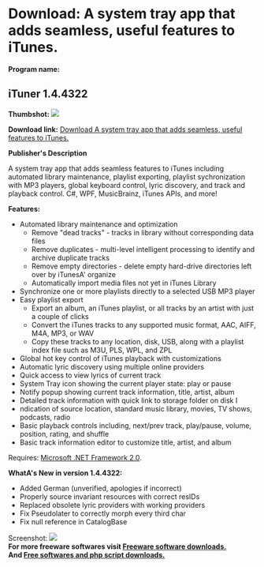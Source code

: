 # Download: A system tray app that adds seamless, useful features to iTunes.

**Program name:**

## iTuner 1.4.4322

  
**Thumbshot:** ![](http://www.freewarefiles.com/screenshot/ituner_md.jpg)   
  
**Download link:** [Download A system tray app that adds seamless, useful features to iTunes.](http://freesoftwares.boysofts.com/ITuner_program_72335.html)  
  


**Publisher's Description**  
  


A system tray app that adds seamless features to iTunes including automated library maintenance, playlist exporting, playlist sychronization with MP3 players, global keyboard control, lyric discovery, and track and playback control. C#, WPF, MusicBrainz, iTunes APIs, and more! 

**Features:**

  * Automated library maintenance and optimization 
    * Remove "dead tracks" - tracks in library without corresponding data files 
    * Remove duplicates - multi-level intelligent processing to identify and archive duplicate tracks 
    * Remove empty directories - delete empty hard-drive directories left over by iTunesA' organize 
    * Automatically import media files not yet in iTunes Library 
  * Synchronize one or more playlists directly to a selected USB MP3 player 
  * Easy playlist export 
    * Export an album, an iTunes playlist, or all tracks by an artist with just a couple of clicks 
    * Convert the iTunes tracks to any supported music format, AAC, AIFF, M4A, MP3, or WAV 
    * Copy these tracks to any location, disk, USB, along with a playlist index file such as M3U, PLS, WPL, and ZPL 
  * Global hot key control of iTunes playback with customizations 
  * Automatic lyric discovery using multiple online providers 
  * Quick access to view lyrics of current track 
  * System Tray icon showing the current player state: play or pause 
  * Notify popup showing current track information, title, artist, album 
  * Detailed track information with quick link to storage folder on disk I
  * ndication of source location, standard music library, movies, TV shows, podcasts, radio 
  * Basic playback controls including, next/prev track, play/pause, volume, position, rating, and shuffle 
  * Basic track information editor to customize title, artist, and album 

Requires: [Microsoft .NET Framework 2.0](http://www.freewarefiles.com/Microsoft-NET-Framework-20-x86-Final_program_16026.html).

**WhatA's New in version 1.4.4322:**

  * Added German (unverified, apologies if incorrect) 
  * Properly source invariant resources with correct resIDs 
  * Replaced obsolete lyric providers with working providers 
  * Fix Pseudolater to correctly morph every third char 
  * Fix null reference in CatalogBase 

  
  
Screenshot: ![](http://www.freewarefiles.com/screenshot/ituner.jpg)   
**For more freeware softwares visit [Freeware software downloads.](http://freesoftwares.boysofts.com/)**   
**And [Free softwares and php script downloads.](http://www.boysofts.com/)**
